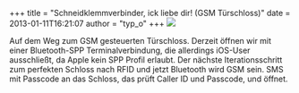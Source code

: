 +++
title = "Schneidklemmverbinder, ick liebe dir! (GSM Türschloss)"
date = 2013-01-11T16:21:07
author = "typ_o"
+++
![](https://flipdot.org/blog/uploads/schneidklemm.jpg)  
  
Auf dem Weg zum GSM gesteuerten Türschloss. Derzeit öffnen wir mit einer
Bluetooth-SPP Terminalverbindung, die allerdings iOS-User ausschließt,
da Apple kein SPP Profil erlaubt. Der nächste Iterationsschritt zum
perfekten Schloss nach RFID und jetzt Bluetooth wird GSM sein. SMS mit
Passcode an das Schloss, das prüft Caller ID und Passcode, und öffnet.
